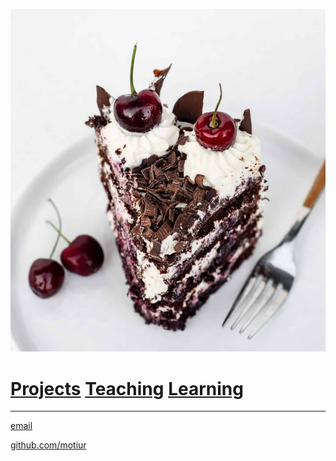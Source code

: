 ![Cake](/cake.jpg)
# [Projects](/projects)   [Teaching](/teaching)   [Learning](/learning)

* * *

[email](mailto:motiur.rahamn0@gmail.com)

[github.com/motiur](https://github.com/motiur)
